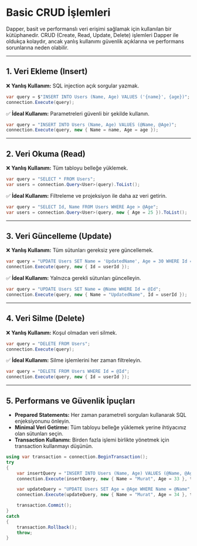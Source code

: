 # Basic CRUD İşlemleri

Dapper, basit ve performanslı veri erişimi sağlamak için kullanılan bir kütüphanedir. CRUD (Create, Read, Update, Delete) işlemleri Dapper ile oldukça kolaydır, ancak yanlış kullanımı güvenlik açıklarına ve performans sorunlarına neden olabilir.

---

## 1. Veri Ekleme (Insert)

❌ **Yanlış Kullanım:** SQL injection açık sorgular yazmak.

```csharp
var query = $"INSERT INTO Users (Name, Age) VALUES ('{name}', {age})";
connection.Execute(query);
```

✅ **İdeal Kullanım:** Parametreleri güvenli bir şekilde kullanın.

```csharp
var query = "INSERT INTO Users (Name, Age) VALUES (@Name, @Age)";
connection.Execute(query, new { Name = name, Age = age });
```

---

## 2. Veri Okuma (Read)

❌ **Yanlış Kullanım:** Tüm tabloyu belleğe yüklemek.

```csharp
var query = "SELECT * FROM Users";
var users = connection.Query<User>(query).ToList();
```

✅ **İdeal Kullanım:** Filtreleme ve projeksiyon ile daha az veri getirin.

```csharp
var query = "SELECT Id, Name FROM Users WHERE Age > @Age";
var users = connection.Query<User>(query, new { Age = 25 }).ToList();
```

---

## 3. Veri Güncelleme (Update)

❌ **Yanlış Kullanım:** Tüm sütunları gereksiz yere güncellemek.

```csharp
var query = "UPDATE Users SET Name = 'UpdatedName', Age = 30 WHERE Id = @Id";
connection.Execute(query, new { Id = userId });
```

✅ **İdeal Kullanım:** Yalnızca gerekli sütunları güncelleyin.

```csharp
var query = "UPDATE Users SET Name = @Name WHERE Id = @Id";
connection.Execute(query, new { Name = "UpdatedName", Id = userId });
```

---

## 4. Veri Silme (Delete)

❌ **Yanlış Kullanım:** Koşul olmadan veri silmek.

```csharp
var query = "DELETE FROM Users";
connection.Execute(query);
```

✅ **İdeal Kullanım:** Silme işlemlerini her zaman filtreleyin.

```csharp
var query = "DELETE FROM Users WHERE Id = @Id";
connection.Execute(query, new { Id = userId });
```

---

## 5. Performans ve Güvenlik İpuçları

- **Prepared Statements:** Her zaman parametreli sorguları kullanarak SQL enjeksiyonunu önleyin.  
- **Minimal Veri Getirme:** Tüm tabloyu belleğe yüklemek yerine ihtiyacınız olan sütunları seçin.  
- **Transaction Kullanımı:** Birden fazla işlemi birlikte yönetmek için transaction kullanmayı düşünün.

```csharp
using var transaction = connection.BeginTransaction();
try
{
    var insertQuery = "INSERT INTO Users (Name, Age) VALUES (@Name, @Age)";
    connection.Execute(insertQuery, new { Name = "Murat", Age = 33 }, transaction);

    var updateQuery = "UPDATE Users SET Age = @Age WHERE Name = @Name";
    connection.Execute(updateQuery, new { Name = "Murat", Age = 34 }, transaction);

    transaction.Commit();
}
catch
{
    transaction.Rollback();
    throw;
}
```